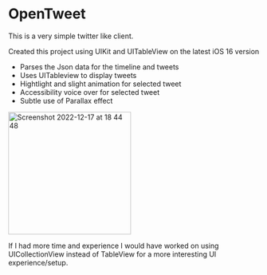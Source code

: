 # OpenTweet

This is a very simple twitter like client.

Created this project using UIKit and UITableView on the latest iOS 16 version 

- Parses the Json data for the timeline and tweets
- Uses UITableview to display tweets
- Hightlight and slight animation for selected tweet
- Accessibility voice over for selected tweet
- Subtle use of Parallax effect

<img width="246" alt="Screenshot 2022-12-17 at 18 44 48" src="https://user-images.githubusercontent.com/24529335/208256881-ab1a2597-10e2-413e-8f03-ae33eebed964.png">


If I had more time and experience I would have worked on using UICollectionView instead of TableView for a more interesting UI experience/setup.
